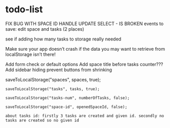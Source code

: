 # todo-list
FIX BUG WITH SPACE ID
HANDLE UPDATE SELECT - IS BROKEN
events to save: edit space and tasks (2 places)

see if adding how many tasks to storage really needed

Make sure your app doesn’t crash if the data you may want to retrieve from localStorage isn’t there!


Add form check or default options 
Add space title before tasks counter???
Add sidebar hiding
prevent buttons from shrinking

 saveToLocalStorage("spaces", spaces, true);
    
    saveToLocalStorage("tasks", tasks, true);

    saveToLocalStorage("tasks-num", numberOfTasks, false);

    saveToLocalStorage("space-id", openedSpaceId, false);

    about tasks id: firstly 3 tasks are created and given id. secondly no tasks are created so no given id